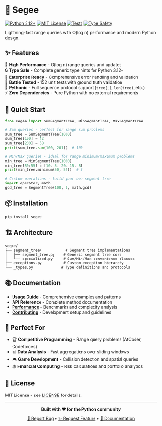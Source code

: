 # 🌳 Segee

[![Python 3.12+](https://img.shields.io/badge/python-3.12+-blue.svg)](https://www.python.org/downloads/)
[![MIT License](https://img.shields.io/badge/license-MIT-green.svg)](LICENSE)
[![Tests](https://img.shields.io/badge/tests-152%20passed-brightgreen.svg)](tests/)
[![Type Safety](https://img.shields.io/badge/type%20safety-100%25-blue.svg)](segee/)


Lightning-fast range queries with O(log n) performance and modern Python design.


## ✨ Features

🚀 **High Performance** - O(log n) range queries and updates  
🔒 **Type Safe** - Complete generic type hints for Python 3.12+  
🏢 **Enterprise Ready** - Comprehensive error handling and validation  
🧪 **Battle Tested** - 152 unit tests with ground truth validation  
🐍 **Pythonic** - Full sequence protocol support (`tree[i]`, `len(tree)`, etc.)  
⚡ **Zero Dependencies** - Pure Python with no external requirements  

## 🚀 Quick Start

```python
from segee import SumSegmentTree, MinSegmentTree, MaxSegmentTree

# Sum queries - perfect for range sum problems
sum_tree = SumSegmentTree(1000)
sum_tree[100] = 42
sum_tree[200] = 58
print(sum_tree.sum(100, 201))  # 100

# Min/Max queries - ideal for range minimum/maximum problems  
min_tree = MinSegmentTree(1000)
min_tree[50:55] = [10, 5, 20, 15, 8]
print(min_tree.minimum(50, 55))  # 5

# Custom operations - build your own segment tree
import operator, math
gcd_tree = SegmentTree(100, 0, math.gcd)
```

## 📦 Installation

```bash
pip install segee
```

## 🏗️ Architecture

```
segee/
├── segment_tree/           # Segment tree implementations
│   ├── segment_tree.py    # Generic segment tree core
│   └── specialized.py     # Sum/Min/Max convenience classes
├── exceptions.py          # Custom exception hierarchy  
└── _types.py             # Type definitions and protocols
```


## 📚 Documentation

- **[Usage Guide](docs/usage.md)** - Comprehensive examples and patterns
- **[API Reference](docs/api.md)** - Complete method documentation  
- **[Performance](docs/performance.md)** - Benchmarks and complexity analysis
- **[Contributing](docs/contributing.md)** - Development setup and guidelines

## 🎯 Perfect For

- 🏆 **Competitive Programming** - Range query problems (AtCoder, Codeforces)
- 📊 **Data Analysis** - Fast aggregations over sliding windows
- 🎮 **Game Development** - Collision detection and spatial queries
- 💰 **Financial Computing** - Risk calculations and portfolio analytics



## 📄 License

MIT License - see [LICENSE](LICENSE) for details.

---

<div align="center">

**Built with ❤️ for the Python community**

[🐛 Report Bug](https://github.com/nodashin/segee/issues) • [✨ Request Feature](https://github.com/nodashin/segee/issues) • [📖 Documentation](docs/)

</div>